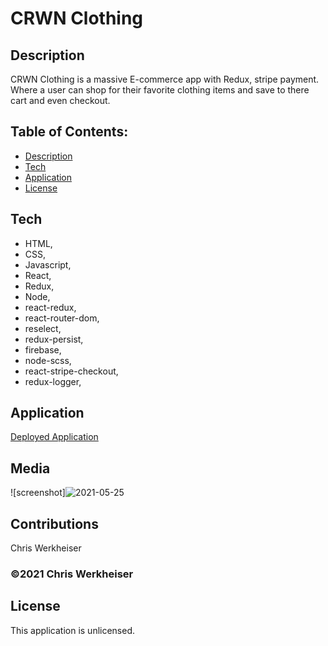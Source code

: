 # CRWN Clothing

## Description

CRWN Clothing is a massive E-commerce app with Redux, stripe payment. Where a user can shop for their favorite clothing items and save to there cart and even checkout.

## Table of Contents:

- [Description](#description)
- [Tech](#tech)
- [Application](#application)
- [License](#license)

## Tech

- HTML,
- CSS,
- Javascript,
- React,
- Redux,
- Node,
- react-redux,
- react-router-dom,
- reselect,
- redux-persist,
- firebase,
- node-scss,
- react-stripe-checkout,
- redux-logger,

## Application

[Deployed Application](https://secure-hamlet-30537.herokuapp.com/)

## Media

![screenshot]![2021-05-25](https://user-images.githubusercontent.com/67806840/119507956-27d9f580-bd24-11eb-9644-b55455f417aa.png)

## Contributions

Chris Werkheiser

### ©️2021 Chris Werkheiser

## License

This application is unlicensed.
